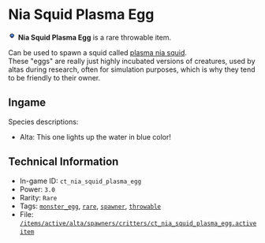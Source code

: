 # Nia Squid Plasma Egg

<img src="https://raw.githubusercontent.com/Ceterai/Enternia/main/items/active/alta/spawners/critters/ct_nia_squid_plasma_egg.png" alt="Nia Squid Plasma Egg icon" loading="lazy" height="16px" width="auto" /> **Nia Squid Plasma Egg** is a rare throwable item.

Can be used to spawn a squid called [plasma nia squid](https://ceterai.github.io/MyEnternia/Wiki/plasmaniasquid).  
These "eggs" are really just highly incubated versions of creatures, used by altas during research, often for simulation purposes, which is why they tend to be friendly to their owner.

## Ingame

Species descriptions:

- Alta: This one lights up the water in blue color!

## Technical Information

- In-game ID: `ct_nia_squid_plasma_egg`
- Power: `3.0`
- Rarity: `Rare`
- Tags: [`monster_egg`](https://ceterai.github.io/MyEnternia/Wiki/Tags/MonsterEgg), [`rare`](https://ceterai.github.io/MyEnternia/Wiki/Tags/Rare), [`spawner`](https://ceterai.github.io/MyEnternia/Wiki/Tags/Spawner), [`throwable`](https://ceterai.github.io/MyEnternia/Wiki/Tags/Throwable)
- File: [`/items/active/alta/spawners/critters/ct_nia_squid_plasma_egg.activeitem`](https://github.com/Ceterai/Enternia/blob/main/items/active/alta/spawners/critters/ct_nia_squid_plasma_egg.activeitem)
